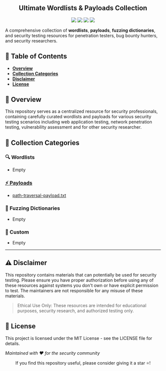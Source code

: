 <div align="center">

<h2>Ultimate Wordlists & Payloads Collection</h2>

</div>


<div align="center">

<img src="https://img.shields.io/github/license/unknown-bd/Word-Lists">
<img src="https://img.shields.io/github/last-commit/unknown-bd/Word-Lists">
<img src="https://img.shields.io/github/contributors/unknown-bd/Word-Lists">
<img src="https://img.shields.io/github/repo-size/unknown-bd/Word-Lists">

</div>

A comprehensive collection of **wordlists**, **payloads**, **fuzzing dictionaries**, and security testing resources for penetration testers, bug bounty hunters, and security researchers.

<h2> 📑 Table of Contents </h2>

- [**Overview**](#-overviewoverview)
- [**Collection Categories**](#-collection-categories)
- [**Disclaimer**](#️-disclaimer)
- [**License**](#-license)


<h2 id="overview">

## 📖 Overview

</h2>
This repository serves as a centralized resource for security professionals, containing carefully curated wordlists and payloads for various security testing scenarios including web application testing, network penetration testing, vulnerability assessment and for other security researcher.

<h2 id="category">

## 📁 Collection Categories

</h2>

### 🔍 Wordlists
- Empty

<a href="https://github.com/unknown-bd/Word-Lists/tree/main/Payload">

### ⚡ Payloads
</a>

- [path-traversal-payload.txt](https://github.com/unknown-bd/Word-Lists/blob/main/Payload/path-traversal-payload.txt)

### 🎯 Fuzzing Dictionaries
- Empty

### 🔧 Custom
- Empty

---
<h2 id="disclaimer">

## ⚠️ Disclaimer

</h2>

This repository contains materials that can potentially be used for security testing. Please ensure you have proper authorization before using any of these resources against systems you don't own or have explicit permission to test. The maintainers are not responsible for any misuse of these materials.

> Ethical Use Only: These resources are intended for educational purposes, security research, and authorized testing only.

<h2 id="license">

## 📜 License

</h2>

This project is licensed under the MIT License - see the LICENSE file for details.

*Maintained with ❤️ for the security community*

<div align="center">

If you find this repository useful, please consider giving it a star ⭐!

</div>







